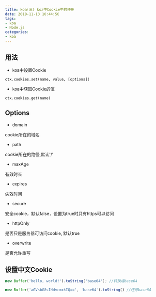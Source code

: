 ```yaml
---
title: koa(三) koa中Cookie中的使用
date: 2018-11-13 10:44:56
tags:
- koa
- Node.js
categories: 
- koa
---
```


## 用法

* koa中设置Cookie

`ctx.cookies.set(name, value, [options])`

* koa中获取Cookie的值

`ctx.cookies.get(name)`

<!-- more -->

## Options

* domain

cookie所在的域名

* path

cookie所在的路径,默认'/'

* maxAge

有效时长

* expires

失效时间

* secure

安全cookie，默认false，设置为true时只有https可以访问

* httpOnly

是否只是服务器可访问cookie, 默认true

* overwrite

是否允许重写

## 设置中文Cookie

``` js
new Buffer('hello, world!').toString('base64'); //转换成base64

new Buffer('aGVsbG8sIHdvcmxkIQ==', 'base64').toString() //还原base64
```
